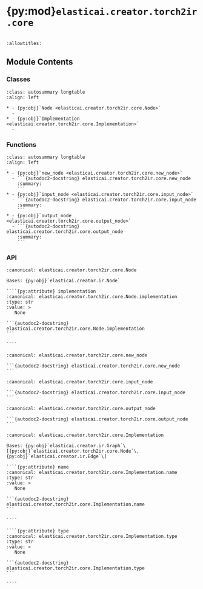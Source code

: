 # {py:mod}`elasticai.creator.torch2ir.core`

```{py:module} elasticai.creator.torch2ir.core
```

```{autodoc2-docstring} elasticai.creator.torch2ir.core
:allowtitles:
```

## Module Contents

### Classes

````{list-table}
:class: autosummary longtable
:align: left

* - {py:obj}`Node <elasticai.creator.torch2ir.core.Node>`
  -
* - {py:obj}`Implementation <elasticai.creator.torch2ir.core.Implementation>`
  -
````

### Functions

````{list-table}
:class: autosummary longtable
:align: left

* - {py:obj}`new_node <elasticai.creator.torch2ir.core.new_node>`
  - ```{autodoc2-docstring} elasticai.creator.torch2ir.core.new_node
    :summary:
    ```
* - {py:obj}`input_node <elasticai.creator.torch2ir.core.input_node>`
  - ```{autodoc2-docstring} elasticai.creator.torch2ir.core.input_node
    :summary:
    ```
* - {py:obj}`output_node <elasticai.creator.torch2ir.core.output_node>`
  - ```{autodoc2-docstring} elasticai.creator.torch2ir.core.output_node
    :summary:
    ```
````

### API

`````{py:class} Node(data: dict[str, elasticai.creator.ir.attribute.Attribute])
:canonical: elasticai.creator.torch2ir.core.Node

Bases: {py:obj}`elasticai.creator.ir.Node`

````{py:attribute} implementation
:canonical: elasticai.creator.torch2ir.core.Node.implementation
:type: str
:value: >
   None

```{autodoc2-docstring} elasticai.creator.torch2ir.core.Node.implementation
```

````

`````

````{py:function} new_node(name: str, type: str, implementation: str, attributes: dict[str, typing.Any] | None = None) -> elasticai.creator.torch2ir.core.Node
:canonical: elasticai.creator.torch2ir.core.new_node

```{autodoc2-docstring} elasticai.creator.torch2ir.core.new_node
```
````

````{py:function} input_node(attributes: dict[str, typing.Any] | None = None) -> elasticai.creator.torch2ir.core.Node
:canonical: elasticai.creator.torch2ir.core.input_node

```{autodoc2-docstring} elasticai.creator.torch2ir.core.input_node
```
````

````{py:function} output_node(attributes: dict[str, typing.Any] | None = None) -> elasticai.creator.torch2ir.core.Node
:canonical: elasticai.creator.torch2ir.core.output_node

```{autodoc2-docstring} elasticai.creator.torch2ir.core.output_node
```
````

`````{py:class} Implementation(*, node_fn: collections.abc.Callable[[dict], elasticai.creator.ir.graph.N] = Node, edge_fn: collections.abc.Callable[[dict], elasticai.creator.ir.graph.E] = Edge, nodes: collections.abc.Iterable[elasticai.creator.ir.graph.N] = tuple(), edges: collections.abc.Iterable[elasticai.creator.ir.graph.E] = tuple(), data=None)
:canonical: elasticai.creator.torch2ir.core.Implementation

Bases: {py:obj}`elasticai.creator.ir.Graph`\[{py:obj}`elasticai.creator.torch2ir.core.Node`\, {py:obj}`elasticai.creator.ir.Edge`\]

````{py:attribute} name
:canonical: elasticai.creator.torch2ir.core.Implementation.name
:type: str
:value: >
   None

```{autodoc2-docstring} elasticai.creator.torch2ir.core.Implementation.name
```

````

````{py:attribute} type
:canonical: elasticai.creator.torch2ir.core.Implementation.type
:type: str
:value: >
   None

```{autodoc2-docstring} elasticai.creator.torch2ir.core.Implementation.type
```

````

`````
